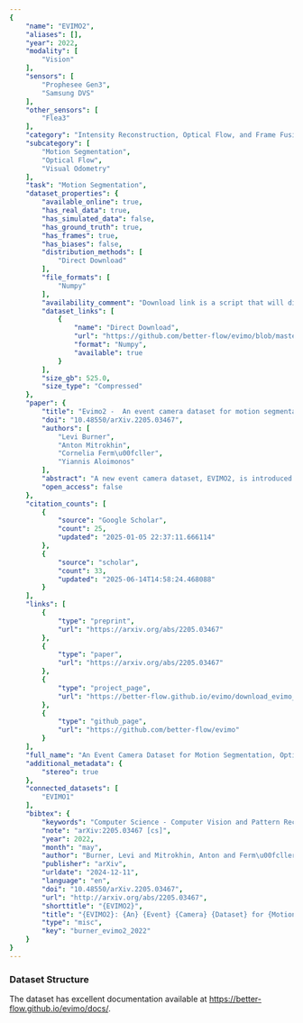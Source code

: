 ```yaml
---
{
    "name": "EVIMO2",
    "aliases": [],
    "year": 2022,
    "modality": [
        "Vision"
    ],
    "sensors": [
        "Prophesee Gen3",
        "Samsung DVS"
    ],
    "other_sensors": [
        "Flea3"
    ],
    "category": "Intensity Reconstruction, Optical Flow, and Frame Fusion",
    "subcategory": [
        "Motion Segmentation",
        "Optical Flow",
        "Visual Odometry"
    ],
    "task": "Motion Segmentation",
    "dataset_properties": {
        "available_online": true,
        "has_real_data": true,
        "has_simulated_data": false,
        "has_ground_truth": true,
        "has_frames": true,
        "has_biases": false,
        "distribution_methods": [
            "Direct Download"
        ],
        "file_formats": [
            "Numpy"
        ],
        "availability_comment": "Download link is a script that will directly download that dataset files",
        "dataset_links": [
            {
                "name": "Direct Download",
                "url": "https://github.com/better-flow/evimo/blob/master/tools/evimo2_v2_downloader/download_evimo2_v2.sh",
                "format": "Numpy",
                "available": true
            }
        ],
        "size_gb": 525.0,
        "size_type": "Compressed"
    },
    "paper": {
        "title": "Evimo2 -  An event camera dataset for motion segmentation, optical flow, structure from motion, and visual inertial odometry in indoor scenes with monocular or stereo algorithms",
        "doi": "10.48550/arXiv.2205.03467",
        "authors": [
            "Levi Burner",
            "Anton Mitrokhin",
            "Cornelia Ferm\u00fcller",
            "Yiannis Aloimonos"
        ],
        "abstract": "A new event camera dataset, EVIMO2, is introduced that improves on the popular EVIMO dataset by providing more data, from better cameras, in more complex scenarios. As with its predecessor, EVIMO2 provides labels in the form of per-pixel ground truth depth and segmentation as well as camera and object poses. All sequences use data from physical cameras and many sequences feature multiple independently moving objects. Typically, such labeled data is unavailable in physical event camera datasets. Thus, EVIMO2 will serve as a challenging benchmark for existing algorithms and rich training set for the development of new algorithms. In particular, EVIMO2 is suited for supporting research in motion and object segmentation, optical flow, structure from motion, and visual (inertial) odometry in both monocular or stereo configurations.   EVIMO2 consists of 41 minutes of data from three 640$\\times$480 event cameras, one 2080$\\times$1552 classical color camera, inertial measurements from two six axis inertial measurement units, and millimeter accurate object poses from a Vicon motion capture system. The dataset's 173 sequences are arranged into three categories. 3.75 minutes of independently moving household objects, 22.55 minutes of static scenes, and 14.85 minutes of basic motions in shallow scenes. Some sequences were recorded in low-light conditions where conventional cameras fail. Depth and segmentation are provided at 60 Hz for the event cameras and 30 Hz for the classical camera. The masks can be regenerated using open-source code up to rates as high as 200 Hz.   This technical report briefly describes EVIMO2. The full documentation is available online. Videos of individual sequences can be sampled on the download page.",
        "open_access": false
    },
    "citation_counts": [
        {
            "source": "Google Scholar",
            "count": 25,
            "updated": "2025-01-05 22:37:11.666114"
        },
        {
            "source": "scholar",
            "count": 33,
            "updated": "2025-06-14T14:58:24.468088"
        }
    ],
    "links": [
        {
            "type": "preprint",
            "url": "https://arxiv.org/abs/2205.03467"
        },
        {
            "type": "paper",
            "url": "https://arxiv.org/abs/2205.03467"
        },
        {
            "type": "project_page",
            "url": "https://better-flow.github.io/evimo/download_evimo_2.html"
        },
        {
            "type": "github_page",
            "url": "https://github.com/better-flow/evimo"
        }
    ],
    "full_name": "An Event Camera Dataset for Motion Segmentation, Optical Flow, Structure from Motion, and Visual Inertial Odometry",
    "additional_metadata": {
        "stereo": true
    },
    "connected_datasets": [
        "EVIMO1"
    ],
    "bibtex": {
        "keywords": "Computer Science - Computer Vision and Pattern Recognition, Computer Science - Robotics",
        "note": "arXiv:2205.03467 [cs]",
        "year": 2022,
        "month": "may",
        "author": "Burner, Levi and Mitrokhin, Anton and Ferm\u00fcller, Cornelia and Aloimonos, Yiannis",
        "publisher": "arXiv",
        "urldate": "2024-12-11",
        "language": "en",
        "doi": "10.48550/arXiv.2205.03467",
        "url": "http://arxiv.org/abs/2205.03467",
        "shorttitle": "{EVIMO2}",
        "title": "{EVIMO2}: {An} {Event} {Camera} {Dataset} for {Motion} {Segmentation}, {Optical} {Flow}, {Structure} from {Motion}, and {Visual} {Inertial} {Odometry} in {Indoor} {Scenes} with {Monocular} or {Stereo} {Algorithms}",
        "type": "misc",
        "key": "burner_evimo2_2022"
    }
}
---
```



### Dataset Structure 

The dataset has excellent documentation available at https://better-flow.github.io/evimo/docs/.